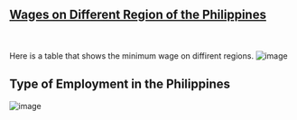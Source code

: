 ## <a href="https://nwpc.dole.gov.ph/"> Wages on Different Region of the Philippines </a>
<br><br>
Here is a table that shows the minimum wage on diffirent regions.
![image](https://user-images.githubusercontent.com/96127876/216593536-75ec428b-5637-4c63-8663-8279397f3b6b.png)



## Type of Employment in the Philippines
![image](https://user-images.githubusercontent.com/96127876/216957457-ef961a4e-8654-45b1-8847-175d24e10df9.png)


